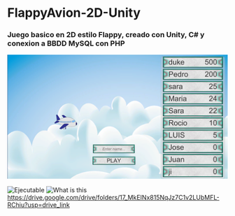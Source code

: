 # FlappyAvion-2D-Unity
### Juego basico en  2D estilo Flappy, creado con Unity, C# y conexion a BBDD MySQL con PHP

![What is this](imagen/Captura%20de%20pantalla%20(222).png)

![Ejecutable](https://drive.google.com/drive/folders/17_MkEINx815NqJz7C1v2LUbMFL-RChiu?usp=drive_link)
![What is this]()
https://drive.google.com/drive/folders/17_MkEINx815NqJz7C1v2LUbMFL-RChiu?usp=drive_link

